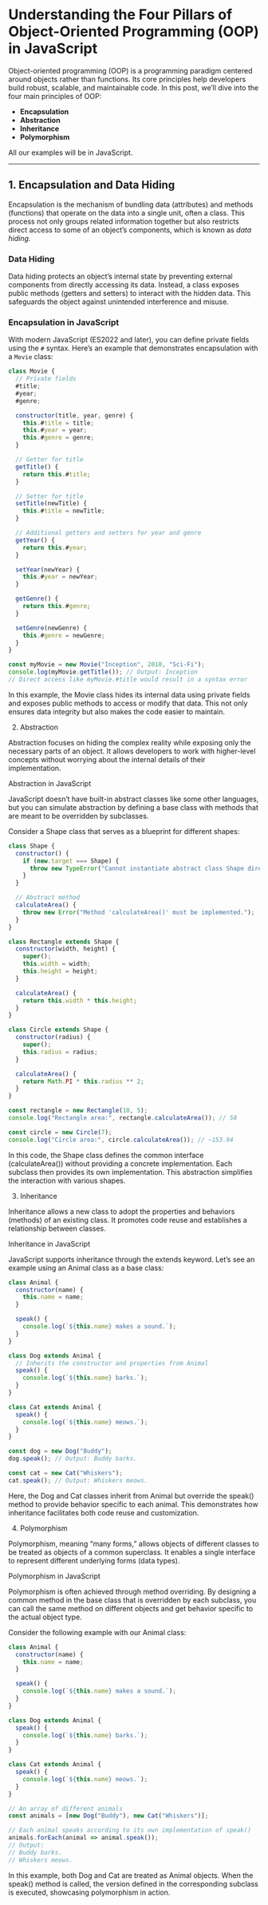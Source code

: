 # Understanding the Four Pillars of Object-Oriented Programming (OOP) in JavaScript

Object-oriented programming (OOP) is a programming paradigm centered around objects rather than functions. Its core principles help developers build robust, scalable, and maintainable code. In this post, we’ll dive into the four main principles of OOP:

- **Encapsulation**
- **Abstraction**
- **Inheritance**
- **Polymorphism**

All our examples will be in JavaScript.

---

## 1. Encapsulation and Data Hiding

Encapsulation is the mechanism of bundling data (attributes) and methods (functions) that operate on the data into a single unit, often a class. This process not only groups related information together but also restricts direct access to some of an object’s components, which is known as *data hiding*.

### Data Hiding

Data hiding protects an object’s internal state by preventing external components from directly accessing its data. Instead, a class exposes public methods (getters and setters) to interact with the hidden data. This safeguards the object against unintended interference and misuse.

### Encapsulation in JavaScript

With modern JavaScript (ES2022 and later), you can define private fields using the `#` syntax. Here’s an example that demonstrates encapsulation with a `Movie` class:

```js
class Movie {
  // Private fields
  #title;
  #year;
  #genre;

  constructor(title, year, genre) {
    this.#title = title;
    this.#year = year;
    this.#genre = genre;
  }

  // Getter for title
  getTitle() {
    return this.#title;
  }

  // Setter for title
  setTitle(newTitle) {
    this.#title = newTitle;
  }

  // Additional getters and setters for year and genre
  getYear() {
    return this.#year;
  }

  setYear(newYear) {
    this.#year = newYear;
  }

  getGenre() {
    return this.#genre;
  }

  setGenre(newGenre) {
    this.#genre = newGenre;
  }
}

const myMovie = new Movie("Inception", 2010, "Sci-Fi");
console.log(myMovie.getTitle()); // Output: Inception
// Direct access like myMovie.#title would result in a syntax error
```

In this example, the Movie class hides its internal data using private fields and exposes public methods to access or modify that data. This not only ensures data integrity but also makes the code easier to maintain.

2. Abstraction

Abstraction focuses on hiding the complex reality while exposing only the necessary parts of an object. It allows developers to work with higher-level concepts without worrying about the internal details of their implementation.

Abstraction in JavaScript

JavaScript doesn’t have built-in abstract classes like some other languages, but you can simulate abstraction by defining a base class with methods that are meant to be overridden by subclasses.

Consider a Shape class that serves as a blueprint for different shapes:

```js
class Shape {
  constructor() {
    if (new.target === Shape) {
      throw new TypeError("Cannot instantiate abstract class Shape directly.");
    }
  }

  // Abstract method
  calculateArea() {
    throw new Error("Method 'calculateArea()' must be implemented.");
  }
}

class Rectangle extends Shape {
  constructor(width, height) {
    super();
    this.width = width;
    this.height = height;
  }

  calculateArea() {
    return this.width * this.height;
  }
}

class Circle extends Shape {
  constructor(radius) {
    super();
    this.radius = radius;
  }

  calculateArea() {
    return Math.PI * this.radius ** 2;
  }
}

const rectangle = new Rectangle(10, 5);
console.log("Rectangle area:", rectangle.calculateArea()); // 50

const circle = new Circle(7);
console.log("Circle area:", circle.calculateArea()); // ~153.94
```

In this code, the Shape class defines the common interface (calculateArea()) without providing a concrete implementation. Each subclass then provides its own implementation. This abstraction simplifies the interaction with various shapes.

3. Inheritance

Inheritance allows a new class to adopt the properties and behaviors (methods) of an existing class. It promotes code reuse and establishes a relationship between classes.

Inheritance in JavaScript

JavaScript supports inheritance through the extends keyword. Let’s see an example using an Animal class as a base class:

```js
class Animal {
  constructor(name) {
    this.name = name;
  }

  speak() {
    console.log(`${this.name} makes a sound.`);
  }
}

class Dog extends Animal {
  // Inherits the constructor and properties from Animal
  speak() {
    console.log(`${this.name} barks.`);
  }
}

class Cat extends Animal {
  speak() {
    console.log(`${this.name} meows.`);
  }
}

const dog = new Dog("Buddy");
dog.speak(); // Output: Buddy barks.

const cat = new Cat("Whiskers");
cat.speak(); // Output: Whiskers meows.
```

Here, the Dog and Cat classes inherit from Animal but override the speak() method to provide behavior specific to each animal. This demonstrates how inheritance facilitates both code reuse and customization.

4. Polymorphism

Polymorphism, meaning “many forms,” allows objects of different classes to be treated as objects of a common superclass. It enables a single interface to represent different underlying forms (data types).

Polymorphism in JavaScript

Polymorphism is often achieved through method overriding. By designing a common method in the base class that is overridden by each subclass, you can call the same method on different objects and get behavior specific to the actual object type.

Consider the following example with our Animal class:

```js
class Animal {
  constructor(name) {
    this.name = name;
  }

  speak() {
    console.log(`${this.name} makes a sound.`);
  }
}

class Dog extends Animal {
  speak() {
    console.log(`${this.name} barks.`);
  }
}

class Cat extends Animal {
  speak() {
    console.log(`${this.name} meows.`);
  }
}

// An array of different animals
const animals = [new Dog("Buddy"), new Cat("Whiskers")];

// Each animal speaks according to its own implementation of speak()
animals.forEach(animal => animal.speak());
// Output:
// Buddy barks.
// Whiskers meows.
```

In this example, both Dog and Cat are treated as Animal objects. When the speak() method is called, the version defined in the corresponding subclass is executed, showcasing polymorphism in action.


